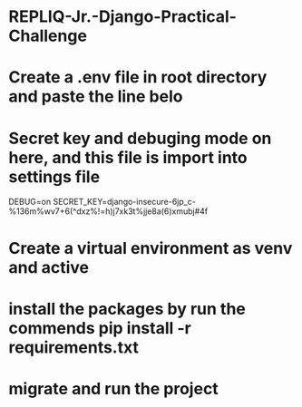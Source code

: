 # REPLIQ-Jr.-Django-Practical-Challenge

# Create a .env file in root directory and paste the line belo
# Secret key and debuging mode on here, and this file is import into settings file
DEBUG=on
SECRET_KEY=django-insecure-6jp_c-%136m%wv7+6(^dxz%!=h)j7xk3t%jje8a(6)xmubj#4f
# Create a virtual environment as venv and active
# install the packages by run the commends pip install -r requirements.txt
# migrate and run the project